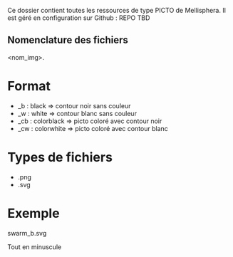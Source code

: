 Ce dossier contient toutes les ressources de type PICTO de Mellisphera.
Il est géré en configuration sur Github : REPO TBD

## Nomenclature des fichiers

<nom_img><format>.<type>

# Format
* _b : black => contour noir sans couleur
* _w : white => contour blanc sans couleur
* _cb : colorblack => picto coloré avec contour noir
* _cw : colorwhite => picto coloré avec contour blanc


# Types de fichiers
* .png
* .svg

# Exemple

swarm_b.svg

Tout en minuscule 